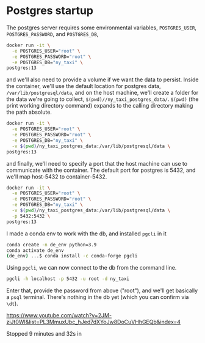 # Postgres startup

The postgres server requires some environmental variables, `POSTGRES_USER`, `POSTGRES_PASSWORD`, and `POSTGRES_DB`, 

```bash
docker run -it \
  -e POSTGRES_USER="root" \
  -e POSTGRES_PASSWORD="root" \
  -e POSTGRES_DB="ny_taxi" \
postgres:13
```

and we'll also need to provide a volume if we want the data to persist. Inside the container, we'll use the default location for postgres data, `/var/lib/postgresql/data`, and on the host machine, we'll create a folder for the data we're going to collect, `$(pwd)//ny_taxi_postgres_data/`. `$(pwd)` (the print working directory command) expands to the calling directory making the path absolute.

```bash
docker run -it \
  -e POSTGRES_USER="root" \
  -e POSTGRES_PASSWORD="root" \
  -e POSTGRES_DB="ny_taxi" \
  -v $(pwd)/ny_taxi_postgres_data:/var/lib/postgresql/data \
postgres:13
```

and finally, we'll need to specify a port that the host machine can use to communicate with the container. The default port for postgres is 5432, and we'll map host-5432 to container-5432.

```bash
docker run -it \
  -e POSTGRES_USER="root" \
  -e POSTGRES_PASSWORD="root" \
  -e POSTGRES_DB="ny_taxi" \
  -v $(pwd)/ny_taxi_postgres_data:/var/lib/postgresql/data \
  -p 5432:5432 \
postgres:13
```

I made a conda env to work with the db, and installed `pgcli` in it

```bash
conda create -n de_env python=3.9
conda activate de_env
(de_env) ...$ conda install -c conda-forge pgcli
```

Using `pgcli`, we can now connect to the db from the command line.

```bash
pgcli -h localhost -p 5432 -u root -d ny_taxi
```

Enter that, provide the password from above ("root"), and we'll get basically a `psql` terminal. There's nothing in the db yet (which you can confirm via `\dt`).

https://www.youtube.com/watch?v=2JM-ziJt0WI&list=PL3MmuxUbc_hJed7dXYoJw8DoCuVHhGEQb&index=4

Stopped 9 minutes and 32s in